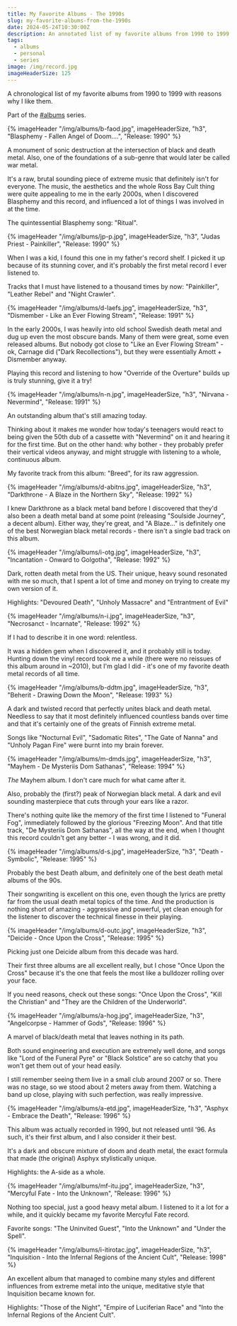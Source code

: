 ```yaml
---
title: My Favorite Albums - The 1990s
slug: my-favorite-albums-from-the-1990s
date: 2024-05-24T10:30:00Z
description: An annotated list of my favorite albums from 1990 to 1999.
tags:
  - albums
  - personal
  - series
image: /img/record.jpg
imageHeaderSize: 125
---
```


A chronological list of my favorite albums from 1990 to 1999 with reasons why I like them.

Part of the [#albums](/tags/albums/) series.

<div class="hr shadow mt2 mb2"></div>

{% imageHeader "/img/albums/b-faod.jpg", imageHeaderSize, "h3", "Blasphemy - Fallen Angel of Doom....", "Release: 1990" %}

A monument of sonic destruction at the intersection of black and death metal. Also, one of the foundations of a sub-genre that would later be called war metal.

It's a raw, brutal sounding piece of extreme music that definitely isn't for everyone. The music, the aesthetics and the whole Ross Bay Cult thing were quite appealing to me in the early 2000s, when I discovered Blasphemy and this record, and influenced a lot of things I was involved in at the time.

The quintessential Blasphemy song: "Ritual".

{% imageHeader "/img/albums/jp-p.jpg", imageHeaderSize, "h3", "Judas Priest - Painkiller", "Release: 1990" %}

When I was a kid, I found this one in my father's record shelf. I picked it up because of its stunning cover, and it's probably the first metal record I ever listened to.

Tracks that I must have listened to a thousand times by now: "Painkiller", "Leather Rebel" and "Night Crawler".

{% imageHeader "/img/albums/d-laefs.jpg", imageHeaderSize, "h3", "Dismember - Like an Ever Flowing Stream", "Release: 1991" %}

In the early 2000s, I was heavily into old school Swedish death metal and dug up even the most obscure bands. Many of them were great, some even released albums. But nobody got close to "Like an Ever Flowing Stream" - ok, Carnage did ("Dark Recollections"), but they were essentially Amott + Dismember anyway.

Playing this record and listening to how "Override of the Overture" builds up is truly stunning, give it a try!

{% imageHeader "/img/albums/n-n.jpg", imageHeaderSize, "h3", "Nirvana - Nevermind", "Release: 1991" %}

An outstanding album that's still amazing today.

Thinking about it makes me wonder how today's teenagers would react to being given the 50th dub of a cassette with "Nevermind" on it and hearing it for the first time. But on the other hand: why bother - they probably prefer their vertical videos anyway, and might struggle with listening to a whole, continuous album.

My favorite track from this album: "Breed", for its raw aggression.

{% imageHeader "/img/albums/d-abitns.jpg", imageHeaderSize, "h3", "Darkthrone - A Blaze in the Northern Sky", "Release: 1992" %}

I knew Darkthrone as a black metal band before I discovered that they'd also been a death metal band at some point (releasing "Soulside Journey", a decent album). Either way, they're great, and "A Blaze..." is definitely one of the best Norwegian black metal records - there isn't a single bad track on this album.

{% imageHeader "/img/albums/i-otg.jpg", imageHeaderSize, "h3", "Incantation - Onward to Golgotha", "Release: 1992" %}

Dark, rotten death metal from the US. Their unique, heavy sound resonated with me so much, that I spent a lot of time and money on trying to create my own version of it.

Highlights: "Devoured Death", "Unholy Massacre" and "Entrantment of Evil"

{% imageHeader "/img/albums/n-i.jpg", imageHeaderSize, "h3", "Necrosanct - Incarnate", "Release: 1992" %}

If I had to describe it in one word: relentless.

It was a hidden gem when I discovered it, and it probably still is today. Hunting down the vinyl record took me a while (there were no reissues of this album around in ~2010), but I'm glad I did - it's one of my favorite death metal records of all time.

{% imageHeader "/img/albums/b-ddtm.jpg", imageHeaderSize, "h3", "Beherit - Drawing Down the Moon", "Release: 1993" %}

A dark and twisted record that perfectly unites black and death metal. Needless to say that it most definitely influenced countless bands over time and that it's certainly one of the greats of Finnish extreme metal.

Songs like "Nocturnal Evil", "Sadomatic Rites", "The Gate of Nanna" and "Unholy Pagan Fire" were burnt into my brain forever.

{% imageHeader "/img/albums/m-dmds.jpg", imageHeaderSize, "h3", "Mayhem - De Mysteriis Dom Sathanas", "Release: 1994" %}

_The_ Mayhem album. I don't care much for what came after it.

Also, probably the (first?) peak of Norwegian black metal. A dark and evil sounding masterpiece that cuts through your ears like a razor.

There's nothing quite like the memory of the first time I listened to "Funeral Fog", immediately followed by the glorious "Freezing Moon". And that title track, "De Mysteriis Dom Sathanas", all the way at the end, when I thought this record couldn't get any better - I was wrong, and it did.

{% imageHeader "/img/albums/d-s.jpg", imageHeaderSize, "h3", "Death - Symbolic", "Release: 1995" %}

Probably the best Death album, and definitely one of the best death metal albums of the 90s.

Their songwriting is excellent on this one, even though the lyrics are pretty far from the usual death metal topics of the time. And the production is nothing short of amazing - aggressive and powerful, yet clean enough for the listener to discover the technical finesse in their playing.

{% imageHeader "/img/albums/d-outc.jpg", imageHeaderSize, "h3", "Deicide - Once Upon the Cross", "Release: 1995" %}

Picking just one Deicide album from this decade was hard.

Their first three albums are all excellent really, but I chose "Once Upon the Cross" because it's the one that feels the most like a bulldozer rolling over your face.

If you need reasons, check out these songs: "Once Upon the Cross", "Kill the Christian" and "They are the Children of the Underworld".

{% imageHeader "/img/albums/a-hog.jpg", imageHeaderSize, "h3", "Angelcorpse - Hammer of Gods", "Release: 1996" %}

A marvel of black/death metal that leaves nothing in its path.

Both sound engineering and execution are extremely well done, and songs like "Lord of the Funeral Pyre" or "Black Solstice" are so catchy that you won't get them out of your head easily.

I still remember seeing them live in a small club around 2007 or so. There was no stage, so we stood about 2 meters away from them. Watching a band up close, playing with such perfection, was really impressive.

{% imageHeader "/img/albums/a-etd.jpg", imageHeaderSize, "h3", "Asphyx - Embrace the Death", "Release: 1996" %}

This album was actually recorded in 1990, but not released until '96. As such, it's their first album, and I also consider it their best.

It's a dark and obscure mixture of doom and death metal, the exact formula that made (the original) Asphyx stylistically unique.

Highlights: the A-side as a whole.

{% imageHeader "/img/albums/mf-itu.jpg", imageHeaderSize, "h3", "Mercyful Fate - Into the Unknown", "Release: 1996" %}

Nothing too special, just a good heavy metal album. I listened to it a lot for a while, and it quickly became my favorite Mercyful Fate record.

Favorite songs: "The Uninvited Guest", "Into the Unknown" and "Under the Spell".

{% imageHeader "/img/albums/i-itirotac.jpg", imageHeaderSize, "h3", "Inquisition - Into the Infernal Regions of the Ancient Cult", "Release: 1998" %}

An excellent album that managed to combine many styles and different influences from extreme metal into the unique, meditative style that Inquisition became known for.

Highlights: "Those of the Night", "Empire of Luciferian Race" and "Into the Infernal Regions of the Ancient Cult".
